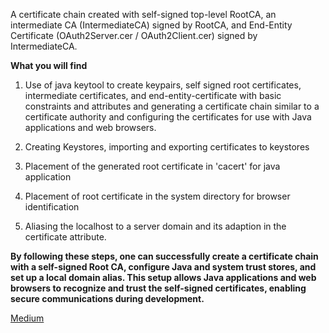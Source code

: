 A certificate chain created with self-signed top-level RootCA,  an intermediate CA (IntermediateCA) signed by RootCA, and End-Entity Certificate (OAuth2Server.cer / OAuth2Client.cer)  signed by IntermediateCA.

**What you will find**

1) Use of java keytool to create keypairs, self signed root certificates, intermediate certificates, and end-entity-certificate with basic constraints and attributes and generating a certificate chain similar to a certificate authority and configuring the certificates for use with Java applications and web browsers.

2) Creating Keystores, importing and exporting certificates to keystores  

3) Placement of the generated root certificate in 'cacert' for java application

4) Placement of root certificate in the system directory for browser identification

5) Aliasing the localhost to a server domain and its adaption in the certificate attribute.


**By following these steps, one can successfully create a certificate chain with a self-signed Root CA, configure Java and system trust stores, and set up a local domain alias. This setup allows Java applications and web browsers to recognize and trust the self-signed certificates, enabling secure communications during development.**


[Medium ](https://medium.com/@parulraut0110/self-signed-digital-certificate-chain-using-java-keytool-756caa574c62)











